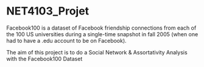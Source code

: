 # NET4103_Projet
Facebook100 is a dataset of Facebook friendship connections from each of the 100 US universities during a single-time snapshot in fall 2005 (when one had to have a .edu account to be on Facebook).

The aim of this project is to do a Social Network & Assortativity Analysis with the Facebook100 Dataset

